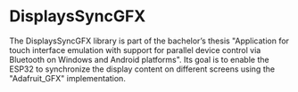 # DisplaysSyncGFX
The DisplaysSyncGFX library is part of the bachelor’s thesis "Application for touch interface emulation with support for parallel device control via Bluetooth on Windows and Android platforms". Its goal is to enable the ESP32 to synchronize the display content on different screens using the "Adafruit_GFX" implementation.
